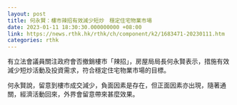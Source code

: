 ```yaml
---
layout: post
title: 何永賢：樓市辣招有效減少短炒　穩定住宅物業市場
date: 2023-01-11 18:30:30.000000000 +08:00
link: https://news.rthk.hk/rthk/ch/component/k2/1683471-20230111.htm
categories: rthk
---
```


有立法會議員關注政府會否撤銷樓市「辣招」，房屋局局長何永賢表示，措施有效減少短炒活動及投資需求，符合穩定住宅物業市場的目標。

何永賢說，留意到樓市成交減少，負面因素是存在，但正面因素亦出現，隨著通關，經濟活動回來，外界會留意帶來甚麼效果。
